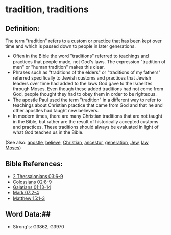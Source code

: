 # tradition, traditions #

## Definition: ##

The term "tradition" refers to a custom or practice that has been kept over time and which is passed down to people in later generations.

* Often in the Bible the word "traditions" referred to teachings and practices that people made, not God's laws. The expression "tradition of men" or "human tradition" makes this clear.
* Phrases such as "traditions of the elders" or "traditions of my fathers" referred specifically to Jewish customs and practices that Jewish leaders over time had added to the laws God gave to the Israelites through Moses. Even though these added traditions had not come from God, people thought they had to obey them in order to be righteous.
* The apostle Paul used the term "tradition" in a different way to refer to teachings about Christian practice that came from God and that he and other apostles had taught new believers.
* In modern times, there are many Christian traditions that are not taught in the Bible, but rather are the result of historically accepted customs and practices. These traditions should always be evaluated in light of what God teaches us in the Bible.


(See also: [apostle](../kt/apostle.md), [believe](../kt/believe.md), [Christian](../kt/christian.md), [ancestor](father.md), [generation](generation.md), [Jew](../kt/jew.md), [law](../kt/lawofmoses.md), [Moses](../names/moses.md))

## Bible References: ##

* [2 Thessalonians 03:6-9](rc://en/tn/help/2th/03/06)
* [Colossians 02:8-9](rc://en/tn/help/col/02/08)
* [Galatians 01:13-14](rc://en/tn/help/gal/01/13)
* [Mark 07:2-4](rc://en/tn/help/mrk/07/02)
* [Matthew 15:1-3](rc://en/tn/help/mat/15/01)

## Word Data:##

* Strong's: G3862, G3970
